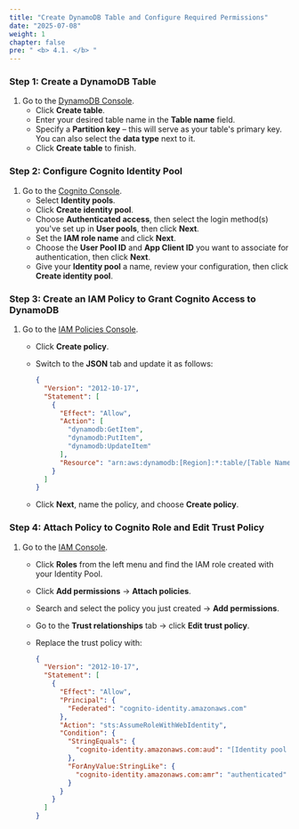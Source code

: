 ```yaml
---
title: "Create DynamoDB Table and Configure Required Permissions"
date: "2025-07-08"
weight: 1
chapter: false
pre: " <b> 4.1. </b> "
---
```


<!-- ![SSMPublicinstance](/images/arc-02.png) -->

### Step 1: Create a DynamoDB Table

1. Go to the [DynamoDB Console](https://ap-southeast-2.console.aws.amazon.com/dynamodbv2/home).
   - Click **Create table**.
   - Enter your desired table name in the **Table name** field.
   - Specify a **Partition key** – this will serve as your table's primary key. You can also select the **data type** next to it.
   - Click **Create table** to finish.

<!-- ![Connect](/images/3.connect/001-connect.png) -->

### Step 2: Configure Cognito Identity Pool

1. Go to the [Cognito Console](https://ap-southeast-2.console.aws.amazon.com/cognito/).
   - Select **Identity pools**.
   - Click **Create identity pool**.
   - Choose **Authenticated access**, then select the login method(s) you've set up in **User pools**, then click **Next**.
   - Set the **IAM role name** and click **Next**.
   - Choose the **User Pool ID** and **App Client ID** you want to associate for authentication, then click **Next**.
   - Give your **Identity pool** a name, review your configuration, then click **Create identity pool**.

### Step 3: Create an IAM Policy to Grant Cognito Access to DynamoDB

1. Go to the [IAM Policies Console](https://us-east-1.console.aws.amazon.com/iam/home?region=ap-southeast-2#/policies).
   - Click **Create policy**.
   - Switch to the **JSON** tab and update it as follows:

     ```json
     {
       "Version": "2012-10-17",
       "Statement": [
         {
           "Effect": "Allow",
           "Action": [
             "dynamodb:GetItem",
             "dynamodb:PutItem",
             "dynamodb:UpdateItem"
           ],
           "Resource": "arn:aws:dynamodb:[Region]:*:table/[Table Name]"
         }
       ]
     }
     ```

   - Click **Next**, name the policy, and choose **Create policy**.

### Step 4: Attach Policy to Cognito Role and Edit Trust Policy

1. Go to the [IAM Console](https://us-east-1.console.aws.amazon.com/iam/home).
   - Click **Roles** from the left menu and find the IAM role created with your Identity Pool.
   - Click **Add permissions** → **Attach policies**.
   - Search and select the policy you just created → **Add permissions**.
   - Go to the **Trust relationships** tab → click **Edit trust policy**.
   - Replace the trust policy with:

     ```json
     {
       "Version": "2012-10-17",
       "Statement": [
         {
           "Effect": "Allow",
           "Principal": {
             "Federated": "cognito-identity.amazonaws.com"
           },
           "Action": "sts:AssumeRoleWithWebIdentity",
           "Condition": {
             "StringEquals": {
               "cognito-identity.amazonaws.com:aud": "[Identity pool ID]"
             },
             "ForAnyValue:StringLike": {
               "cognito-identity.amazonaws.com:amr": "authenticated"
             }
           }
         }
       ]
     }
     ```
